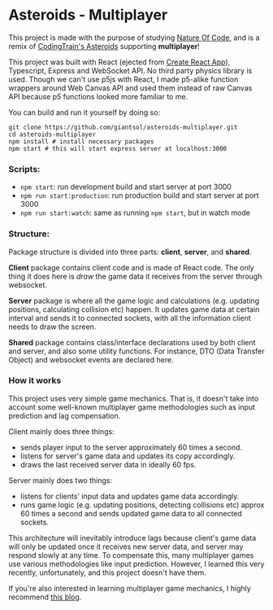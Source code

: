 # Asteroids - Multiplayer

This project is made with the purpose of studying [Nature Of Code](https://natureofcode.com/), and is a remix of [CodingTrain's Asteroids](https://github.com/CodingTrain/Asteroids) supporting **multiplayer**!

This project was built with React (ejected from [Create React App](https://github.com/facebook/create-react-app)), Typescript, Express and  WebSocket API.
No third party physics library is used. 
Though we can't use p5js with React, I made p5-alike function wrappers around Web Canvas API and used them instead of raw Canvas API because p5 functions looked more familiar to me.

You can build and run it yourself by doing so:
```
git clone https://github.com/giantsol/asteroids-multiplayer.git
cd asteroids-multiplayer
npm install # install necessary packages
npm start # this will start express server at localhost:3000
```

### Scripts:
- ```npm start```: run development build and start server at port 3000
- ```npm run start:production```: run production build and start server at port 3000
- ```npm run start:watch```: same as running ```npm start```, but in watch mode

### Structure:

Package structure is divided into three parts: **client**, **server**, and **shared**.

**Client** package contains client code and is made of React code.
The only thing it does here is *draw* the game data it receives from the server through websocket.

**Server** package is where all the game logic and calculations (e.g. updating positions, calculating collision etc) happen.
It updates game data at certain interval and sends it to connected sockets, with all the information client needs to draw the screen.

**Shared** package contains class/interface declarations used by both client and server, and also some utility functions.
For instance, DTO (Data Transfer Object) and websocket events are declared here.

### How it works

This project uses very simple game mechanics. That is, it doesn't take into account some well-known multiplayer game methodologies such as input prediction and lag compensation.

Client mainly does three things:
- sends player input to the server approximately 60 times a second.
- listens for server's game data and updates its copy accordingly.
- draws the last received server data in ideally 60 fps.

Server mainly does two things:
- listens for clients' input data and updates game data accordingly.
- runs game logic (e.g. updating positions, detecting collisions etc) approx 60 times a second and sends updated game data to all connected sockets.

This architecture will inevitably introduce lags because client's game data will only be updated once it receives new server data, and server may respond slowly at any time. To compensate this, many multiplayer games use various methodologies like input prediction. However, I learned this very recently, unfortunately, and this project doesn't have them.

If you're also interested in learning multiplayer game mechanics, I highly recommend [this blog](http://buildnewgames.com/real-time-multiplayer/).
